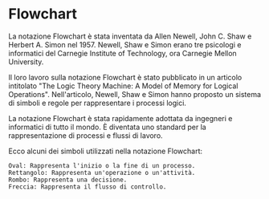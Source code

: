 # Flowchart

La notazione Flowchart è stata inventata da Allen Newell, John C. Shaw e Herbert A. Simon nel 1957. Newell, Shaw e Simon erano tre psicologi e informatici del Carnegie Institute of Technology, ora Carnegie Mellon University.

Il loro lavoro sulla notazione Flowchart è stato pubblicato in un articolo intitolato "The Logic Theory Machine: A Model of Memory for Logical Operations". Nell'articolo, Newell, Shaw e Simon hanno proposto un sistema di simboli e regole per rappresentare i processi logici.

La notazione Flowchart è stata rapidamente adottata da ingegneri e informatici di tutto il mondo. È diventata uno standard per la rappresentazione di processi e flussi di lavoro.

Ecco alcuni dei simboli utilizzati nella notazione Flowchart:

    Oval: Rappresenta l'inizio o la fine di un processo.
    Rettangolo: Rappresenta un'operazione o un'attività.
    Rombo: Rappresenta una decisione.
    Freccia: Rappresenta il flusso di controllo.
